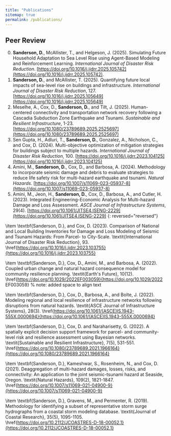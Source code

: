 ```yaml
---
title: "Publications"
sitemap: true
permalink: /publications/
---
```



Peer Review
---
0. **Sanderson, D.**, McAllister, T., and Helgeson, J. (2025). Simulating Future Household Adaptation to Sea Level Rise using Agent-Based Modeling and Reinforcement Learning. *International Journal of Disaster Risk Reduction*. [https://doi.org/10.1016/j.ijdrr.2025.105742](https://doi.org/10.1016/j.ijdrr.2025.105742).
0. **Sanderson, D.**, and McAllister, T. (2025). Quantifying future local impacts of sea-level rise on buildings and infrastructure. *International Journal of Disaster Risk Reduction*, 127. [https://doi.org/10.1016/j.ijdrr.2025.105649](https://doi.org/10.1016/j.ijdrr.2025.105649)
0. Meselhe, A., Cox, D., **Sanderson, D.**, and Tilt, J. (2025). Human-centered connectivity and transportation network recovery following a Cascadia Subduction Zone Earthquake and Tsunami. *Sustainable and Resilient Infrastructure*, 1-23. [https://doi.org/10.1080/23789689.2025.2525697](https://doi.org/10.1080/23789689.2025.2525697)
0. Sen Gupta, H., Adluri, T., **Sanderson, D.**, Gonzalez, A., Nicholson, C., and Cox, D. (2024). Multi-objective optimization of mitigation strategies for buildings subject to multiple hazards. *International Journal of Disaster Risk Reduction*, 100. [https://doi.org/10.1016/j.ijdrr.2023.104125](https://doi.org/10.1016/j.ijdrr.2023.104125)
0. Amini, M., **Sanderson, D.**, Cox, D., and Barbosa, A. (2024). Methodology to incorporate seismic damage and debris to evaluate strategies to reduce life safety risk for multi-hazard earthquake and tsunami. *Natural Hazards*. [https://doi.org/10.1007/s11069-023-05937-8](https://doi.org/10.1007/s11069-023-05937-8)
0. Amini, M., Jeon, H., **Sanderson, D.**, Cox, D., Barbosa, A., and Cutler, H. (2023). Integrated Engineering-Economic Analysis for Multi-hazard Damage and Loss Assessment. *ASCE Journal of Infrastructure Systems*, 29(4). [https://doi.org/10.1061/JITSE4.ISENG-2229](https://doi.org/10.1061/JITSE4.ISENG-2229)
{: reversed="reversed"}






\item \textbf{Sanderson, D.}, and Cox, D. (2023). Comparison of National and Local Building Inventories for Damage and Loss Modeling of Seismic and Tsunami Hazards: From Parcel- to City-Scale. \textit{International Journal of Disaster Risk Reduction}, 93. \href{https://doi.org/10.1016/j.ijdrr.2023.103755}{https://doi.org/10.1016/j.ijdrr.2023.103755}

\item \textbf{Sanderson, D.}, Cox, D., Amini, M., and Barbosa, A. (2022). Coupled urban change and natural hazard consequence model for community resilience planning. \textit{Earth's Future}, 10(12). \href{https://doi.org/10.1029/2022EF003059}{https://doi.org/10.1029/2022 EF003059} % note: added space to align text

\item \textbf{Sanderson, D.}, Cox, D., Barbosa, A., and Bolte, J. (2022). Modeling regional and local resilience of infrastructure networks following disruptions from natural hazards. \textit{ASCE Journal of Infrastructure Systems}, 28(3). \href{https://doi.org/10.1061/(ASCE)IS.1943-555X.0000694}{https://doi.org/10.1061/(ASCE)IS.1943-555X.0000694}

\item \textbf{Sanderson, D.}, Cox, D. and Naraharisetty, G. (2022). A spatially explicit decision support framework for parcel- and community-level risk and resilience assessment using Bayesian networks. \textit{Sustainable and Resilient Infrastructure}, 7(5), 531-551. \href{https://doi.org/10.1080/23789689.2021.1966164}{https://doi.org/10.1080/23789689.2021.1966164}

\item \textbf{Sanderson, D.}, Kameshwar, S., Rosenheim, N., and Cox, D. (2021). Deaggregation of multi-hazard damages, losses, risks, and connectivity: An application to the joint seismic-tsunami hazard at Seaside, Oregon. \textit{Natural Hazards}, 109(2), 1821-1847. \href{https://doi.org/10.1007/s11069-021-04900-9}{https://doi.org/10.1007/s11069-021-04900-9}

\item \textbf{Sanderson, D.}, Gravens, M., and Permenter, R. (2019). Methodology for identifying a subset of representative storm surge hydrographs from a coastal storm modeling database. \textit{Journal of Coastal Research}, 35(5), 1095-1105. \href{https://doi.org/10.2112/JCOASTRES-D-18-00052.1}{https://doi.org/10.2112/JCOASTRES-D-18-00052.1}
